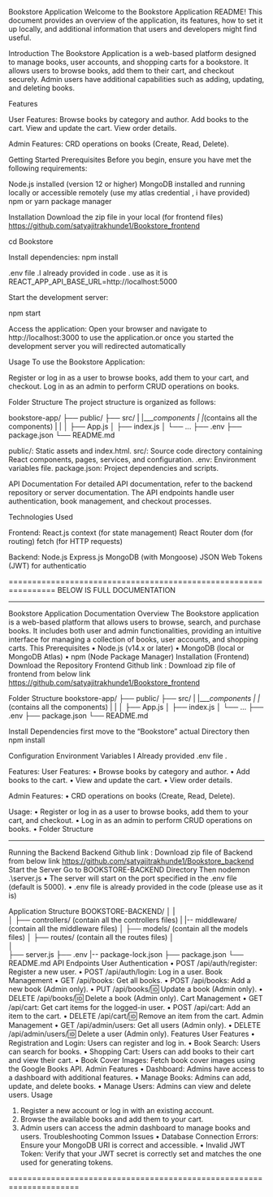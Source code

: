 Bookstore Application
Welcome to the Bookstore Application README! This document provides an overview of the application, its features, how to set it up locally, and additional information that users and developers might find useful.


Introduction
The Bookstore Application is a web-based platform designed to manage books, user accounts, and shopping carts for a bookstore. It allows users to browse books, add them to their cart, and checkout securely. Admin users have additional capabilities such as adding, updating, and deleting books.

Features

User Features:
Browse books by category and author.
Add books to the cart.
View and update the cart.
View order details.


Admin Features:
CRD operations on books (Create, Read, Delete).

Getting Started
Prerequisites
Before you begin, ensure you have met the following requirements:

Node.js installed (version 12 or higher)
MongoDB installed and running locally or accessible remotely (use my atlas credential , i have provided)
npm or yarn package manager


Installation
Download the zip file in your local (for frontend files)
 https://github.com/satyajitrakhunde1/Bookstore_frontend

cd Bookstore

Install dependencies:
npm install

.env file .I already provided in code . use as it is 
REACT_APP_API_BASE_URL=http://localhost:5000


Start the development server:

npm start


Access the application:
Open your browser and navigate to http://localhost:3000 to use the application.or once you started the development server you will redirected automatically


Usage
To use the Bookstore Application:

Register or log in as a user to browse books, add them to your cart, and checkout.
Log in as an admin to perform CRUD operations on books.


Folder Structure
The project structure is organized as follows:

bookstore-app/
├── public/
├── src/
|  |____components
|       |_(contains all the components)
|       |
│       ├── App.js
│       ├── index.js
│       └── ...
├── .env
├── package.json
└── README.md


public/: Static assets and index.html.
src/: Source code directory containing React components, pages, services, and configuration.
.env: Environment variables file.
package.json: Project dependencies and scripts.


API Documentation
For detailed API documentation, refer to the backend repository or server documentation. The API endpoints handle user authentication, book management, and checkout processes.

Technologies Used

Frontend:
React.js
context (for state management)
React Router dom (for routing)
fetch (for HTTP requests)



Backend:
Node.js
Express.js
MongoDB (with Mongoose)
JSON Web Tokens (JWT) for authenticatio
































================================================================
BELOW IS FULL DOCUMENTATION
__________________________________________________________________

Bookstore Application Documentation
Overview
The Bookstore application is a web-based platform that allows users to browse, search, and purchase books. It includes both user and admin functionalities, providing an intuitive interface for managing a collection of books, user accounts, and shopping carts. This 
Prerequisites
•	Node.js (v14.x or later)
•	MongoDB (local or MongoDB Atlas)
•	npm (Node Package Manager)
Installation (Frontend)
Download the Repository
Frontend Github link : Download zip file of frontend from below link
https://github.com/satyajitrakhunde1/Bookstore_frontend

Folder Structure
bookstore-app/
├── public/
├── src/
|  |____components
|       |_(contains all the components)
|       |
│       ├── App.js
│       ├── index.js
│       └── ...
├── .env
├── package.json
└── README.md

Install Dependencies
first move to the “Bookstore” actual Directory then
npm install



Configuration
Environment Variables
I Already provided .env file . 

Features:
User Features:
•	Browse books by category and author.
•	Add books to the cart.
•	View and update the cart.
•	View order details.


Admin Features:
•	CRD operations on books (Create, Read, Delete).

Usage:
•	Register or log in as a user to browse books, add them to your cart, and checkout.
•	Log in as an admin to perform CRUD operations on books.
•	Folder Structure
______________________________________________________

Running the Backend
Backend Github link : Download zip file of Backend from below link
https://github.com/satyajitrakhunde1/Bookstore_backend    
Start the Server
Go to BOOKSTORE-BACKEND Directory
Then 
nodemon .\server.js
•	The server will start on the port specified in the .env file (default is 5000).
•	.env file is already provided in the code (please use as it is)



Application Structure
BOOKSTORE-BACKEND/
│   |                 
│   ├── controllers/	(contain all the controllers files)
|   |-- middleware/	(contain all the middleware files)
│   ├── models/		(contain all the models files)
│   ├── routes/		(contain all the routes files)
│   
│   
├── server.js
├── .env
|-- package-lock.json
├── package.json
└── README.md
API Endpoints
User Authentication
•	POST /api/auth/register: Register a new user.
•	POST /api/auth/login: Log in a user.
Book Management
•	GET /api/books: Get all books.
•	POST /api/books: Add a new book (Admin only).
•	PUT /api/books/:id: Update a book (Admin only).
•	DELETE /api/books/:id: Delete a book (Admin only).
Cart Management
•	GET /api/cart: Get cart items for the logged-in user.
•	POST /api/cart: Add an item to the cart.
•	DELETE /api/cart/:id: Remove an item from the cart.
Admin Management
•	GET /api/admin/users: Get all users (Admin only).
•	DELETE /api/admin/users/:id: Delete a user (Admin only).
Features
User Features
•	Registration and Login: Users can register and log in.
•	Book Search: Users can search for books.
•	Shopping Cart: Users can add books to their cart and view their cart.
•	Book Cover Images: Fetch book cover images using the Google Books API.
Admin Features
•	Dashboard: Admins have access to a dashboard with additional features.
•	Manage Books: Admins can add, update, and delete books.
•	Manage Users: Admins can view and delete users.
Usage
1.	Register a new account or log in with an existing account.
2.	Browse the available books and add them to your cart.
3.	Admin users can access the admin dashboard to manage books and users.
Troubleshooting
Common Issues
•	Database Connection Errors: Ensure your MongoDB URI is correct and accessible.
•	Invalid JWT Token: Verify that your JWT secret is correctly set and matches the one used for generating tokens.


=====================================================================